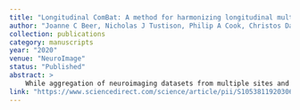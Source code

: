```yaml
---
title: "Longitudinal ComBat: A method for harmonizing longitudinal multi-scanner imaging data"
author: "Joanne C Beer, Nicholas J Tustison, Philip A Cook, Christos Davatzikos, Yvette I Sheline, Russell T Shinohara, Kristin A Linn, Alzheimer’s Disease Neuroimaging Initiative"
collection: publications
category: manuscripts
year: "2020"
venue: "NeuroImage"
status: "Published"
abstract: >
    While aggregation of neuroimaging datasets from multiple sites and scanners can yield increased statistical power, it also presents challenges due to systematic scanner effects. This unwanted technical variability can introduce noise and bias into estimation of biological variability of interest. We propose a method for harmonizing longitudinal multi-scanner imaging data based on ComBat, a method originally developed for genomics and later adapted to cross-sectional neuroimaging data. Using longitudinal cortical thickness measurements from 663 participants in the Alzheimer’s Disease Neuroimaging Initiative (ADNI) study, we demonstrate the presence of additive and multiplicative scanner effects in various brain regions. We compare estimates of the association between diagnosis and change in cortical thickness over time using three versions of the ADNI data: unharmonized data, data harmonized using cross-sectional ComBat, and data harmonized using longitudinal ComBat. In simulation studies, we show that longitudinal ComBat is more powerful for detecting longitudinal change than cross-sectional ComBat and controls the type I error rate better than unharmonized data with scanner included as a covariate. The proposed method would be useful for other types of longitudinal data requiring harmonization, such as genomic data, or neuroimaging studies of neurodevelopment, psychiatric disorders, or other neurological diseases.
link: "https://www.sciencedirect.com/science/article/pii/S1053811920306157"
---
```

<!--The contents above will be part of a list of publications, if the user clicks the link for the publication than the contents of section will be rendered as a full page, allowing you to provide more information about the paper for the reader. When publications are displayed as a single page, the contents of the above "citation" field will automatically be included below this section in a smaller font.
-->